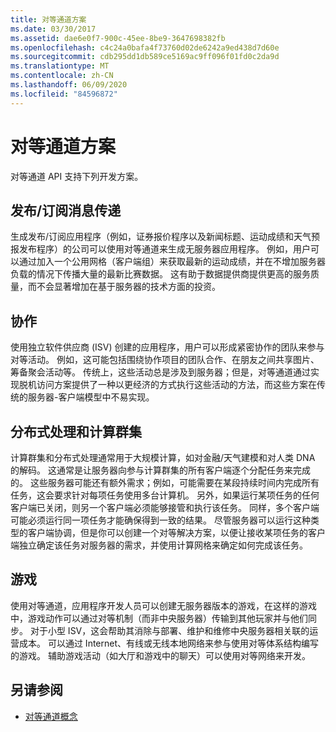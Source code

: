 ```yaml
---
title: 对等通道方案
ms.date: 03/30/2017
ms.assetid: dae6e0f7-900c-45ee-8be9-3647698382fb
ms.openlocfilehash: c4c24a0bafa4f73760d02de6242a9ed438d7d60e
ms.sourcegitcommit: cdb295dd1db589ce5169ac9ff096f01fd0c2da9d
ms.translationtype: MT
ms.contentlocale: zh-CN
ms.lasthandoff: 06/09/2020
ms.locfileid: "84596872"
---
```

# <a name="peer-channel-scenarios"></a>对等通道方案
对等通道 API 支持下列开发方案。  
  
## <a name="publicationsubscription-messaging"></a>发布/订阅消息传递  
 生成发布/订阅应用程序（例如，证券报价程序以及新闻标题、运动成绩和天气预报发布程序）的公司可以使用对等通道来生成无服务器应用程序。 例如，用户可以通过加入一个公用网格（客户端组）来获取最新的运动成绩，并在不增加服务器负载的情况下传播大量的最新比赛数据。 这有助于数据提供商提供更高的服务质量，而不会显著增加在基于服务器的技术方面的投资。  
  
## <a name="collaboration"></a>协作  
 使用独立软件供应商 (ISV) 创建的应用程序，用户可以形成紧密协作的团队来参与对等活动。 例如，这可能包括围绕协作项目的团队合作、在朋友之间共享图片、筹备聚会活动等。 传统上，这些活动总是涉及到服务器；但是，对等通道通过实现脱机访问方案提供了一种以更经济的方式执行这些活动的方法，而这些方案在传统的服务器-客户端模型中不易实现。  
  
## <a name="distributed-processing-and-compute-clusters"></a>分布式处理和计算群集  
 计算群集和分布式处理通常用于大规模计算，如对金融/天气建模和对人类 DNA 的解码。 这通常是让服务器向参与计算群集的所有客户端逐个分配任务来完成的。 这些服务器可能还有额外需求；例如，可能需要在某段持续时间内完成所有任务，这会要求针对每项任务使用多台计算机。 另外，如果运行某项任务的任何客户端已关闭，则另一个客户端必须能够接管和执行该任务。 同样，多个客户端可能必须运行同一项任务才能确保得到一致的结果。 尽管服务器可以运行这种类型的客户端协调，但是你可以创建一个对等解决方案，以便让接收某项任务的客户端独立确定该任务对服务器的需求，并使用计算网格来确定如何完成该任务。  
  
## <a name="gaming"></a>游戏  
 使用对等通道，应用程序开发人员可以创建无服务器版本的游戏，在这样的游戏中，游戏动作可以通过对等机制（而非中央服务器）传输到其他玩家并与他们同步。 对于小型 ISV，这会帮助其消除与部署、维护和维修中央服务器相关联的运营成本。 可以通过 Internet、有线或无线本地网络来参与使用对等体系结构编写的游戏。 辅助游戏活动（如大厅和游戏中的聊天）可以使用对等网络来开发。  
  
## <a name="see-also"></a>另请参阅

- [对等通道概念](peer-channel-concepts.md)
